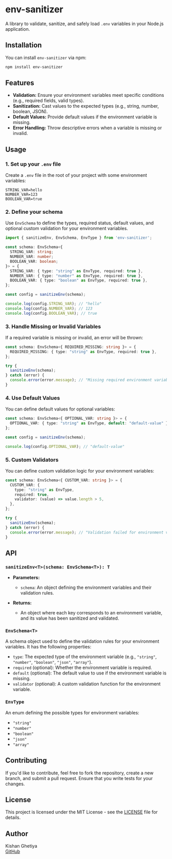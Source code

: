 
# env-sanitizer

A library to validate, sanitize, and safely load `.env` variables in your Node.js application.

## Installation

You can install `env-sanitizer` via npm:

```bash
npm install env-sanitizer
```

## Features

- **Validation:** Ensure your environment variables meet specific conditions (e.g., required fields, valid types).
- **Sanitization:** Cast values to the expected types (e.g., string, number, boolean, JSON).
- **Default Values:** Provide default values if the environment variable is missing.
- **Error Handling:** Throw descriptive errors when a variable is missing or invalid.
  
## Usage

### 1. Set up your `.env` file

Create a `.env` file in the root of your project with some environment variables:

```
STRING_VAR=hello
NUMBER_VAR=123
BOOLEAN_VAR=true
```

### 2. Define your schema

Use `EnvSchema` to define the types, required status, default values, and optional custom validation for your environment variables.

```typescript
import { sanitizeEnv, EnvSchema, EnvType } from 'env-sanitizer';

const schema: EnvSchema<{
  STRING_VAR: string;
  NUMBER_VAR: number;
  BOOLEAN_VAR: boolean;
}> = {
  STRING_VAR: { type: "string" as EnvType, required: true },
  NUMBER_VAR: { type: "number" as EnvType, required: true },
  BOOLEAN_VAR: { type: "boolean" as EnvType, required: true },
};

const config = sanitizeEnv(schema);

console.log(config.STRING_VAR); // "hello"
console.log(config.NUMBER_VAR); // 123
console.log(config.BOOLEAN_VAR); // true
```

### 3. Handle Missing or Invalid Variables

If a required variable is missing or invalid, an error will be thrown:

```typescript
const schema: EnvSchema<{ REQUIRED_MISSING: string }> = {
  REQUIRED_MISSING: { type: "string" as EnvType, required: true },
};

try {
  sanitizeEnv(schema);
} catch (error) {
  console.error(error.message); // "Missing required environment variable: REQUIRED_MISSING"
}
```

### 4. Use Default Values

You can define default values for optional variables:

```typescript
const schema: EnvSchema<{ OPTIONAL_VAR: string }> = {
  OPTIONAL_VAR: { type: "string" as EnvType, default: "default-value" },
};

const config = sanitizeEnv(schema);

console.log(config.OPTIONAL_VAR); // "default-value"
```

### 5. Custom Validators

You can define custom validation logic for your environment variables:

```typescript
const schema: EnvSchema<{ CUSTOM_VAR: string }> = {
  CUSTOM_VAR: {
    type: "string" as EnvType,
    required: true,
    validator: (value) => value.length > 5,
  },
};

try {
  sanitizeEnv(schema);
} catch (error) {
  console.error(error.message); // "Validation failed for environment variable: CUSTOM_VAR"
}
```

## API

### `sanitizeEnv<T>(schema: EnvSchema<T>): T`

- **Parameters:**
  - `schema`: An object defining the environment variables and their validation rules.
  
- **Returns:**
  - An object where each key corresponds to an environment variable, and its value has been sanitized and validated.

### `EnvSchema<T>`

A schema object used to define the validation rules for your environment variables. It has the following properties:

- `type`: The expected type of the environment variable (e.g., `"string"`, `"number"`, `"boolean"`, `"json"`, `"array"`).
- `required` (optional): Whether the environment variable is required.
- `default` (optional): The default value to use if the environment variable is missing.
- `validator` (optional): A custom validation function for the environment variable.

### `EnvType`

An enum defining the possible types for environment variables:

- `"string"`
- `"number"`
- `"boolean"`
- `"json"`
- `"array"`

## Contributing

If you'd like to contribute, feel free to fork the repository, create a new branch, and submit a pull request. Ensure that you write tests for your changes.

## License

This project is licensed under the MIT License - see the [LICENSE](LICENSE) file for details.

## Author

Kishan Ghetiya  
[GitHub](https://github.com/KishanGhetiya)
